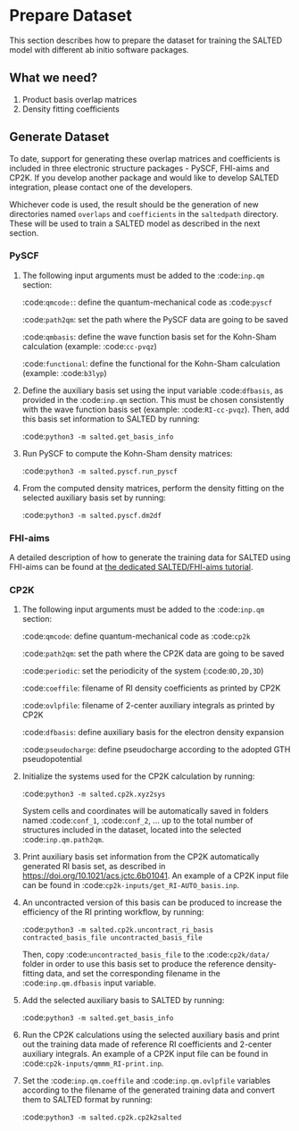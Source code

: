 # Prepare Dataset

This section describes how to prepare the dataset for training the SALTED model with different ab initio software packages.

## What we need?

1. Product basis overlap matrices
1. Density fitting coefficients

## Generate Dataset

To date, support for generating these overlap matrices and coefficients is included in three electronic structure packages - PySCF, FHI-aims and CP2K. If you develop another package and would like to develop SALTED integration, please contact one of the developers.

Whichever code is used, the result should be the generation of new directories named `overlaps` and `coefficients` in the `saltedpath` directory. These will be used to train a SALTED model as described in the next section.

### PySCF

1. The following input arguments must be added to the :code:`inp.qm` section:

   :code:`qmcode:`: define the quantum-mechanical code as :code:`pyscf`

   :code:`path2qm`: set the path where the PySCF data are going to be saved
    
   :code:`qmbasis`: define the wave function basis set for the Kohn-Sham calculation (example: :code:`cc-pvqz`)

   :code:`functional`: define the functional for the Kohn-Sham calculation (example: :code:`b3lyp`)

2. Define the auxiliary basis set using the input variable :code:`dfbasis`, as provided in the :code:`inp.qm` section. This must be chosen consistently with the wave function basis set (example: :code:`RI-cc-pvqz`). Then, add this basis set information to SALTED by running:

   :code:`python3 -m salted.get_basis_info`

3. Run PySCF to compute the Kohn-Sham density matrices: 

   :code:`python3 -m salted.pyscf.run_pyscf`

4. From the computed density matrices, perform the density fitting on the selected auxiliary basis set by running: 

   :code:`python3 -m salted.pyscf.dm2df`

### FHI-aims

A detailed description of how to generate the training data for SALTED using FHI-aims can be found at [the dedicated SALTED/FHI-aims tutorial](https://gitlab.com/FHI-aims-club/tutorials/fhi-aims-with-salted/-/blob/optimization/Tutorial/Tutorial-2/README.md?ref_type=heads&plain=1>).


### CP2K

1. The following input arguments must be added to the :code:`inp.qm` section:

   :code:`qmcode`: define quantum-mechanical code as :code:`cp2k`

   :code:`path2qm`: set the path where the CP2K data are going to be saved

   :code:`periodic`: set the periodicity of the system (:code:`0D,2D,3D`)

   :code:`coeffile`: filename of RI density coefficients as printed by CP2K

   :code:`ovlpfile`: filename of 2-center auxiliary integrals as printed by CP2K

   :code:`dfbasis`: define auxiliary basis for the electron density expansion

   :code:`pseudocharge`: define pseudocharge according to the adopted GTH pseudopotential

2. Initialize the systems used for the CP2K calculation by running:

   :code:`python3 -m salted.cp2k.xyz2sys`

   System cells and coordinates will be automatically saved in folders named :code:`conf_1`, :code:`conf_2`, ... up to the total number of structures included in the dataset, located into the selected :code:`inp.qm.path2qm`. 

2. Print auxiliary basis set information from the CP2K automatically generated RI basis set, as described in https://doi.org/10.1021/acs.jctc.6b01041. An example of a CP2K input file can be found in :code:`cp2k-inputs/get_RI-AUTO_basis.inp`. 

3. An uncontracted version of this basis can be produced to increase the efficiency of the RI printing workflow, by running:

   :code:`python3 -m salted.cp2k.uncontract_ri_basis contracted_basis_file uncontracted_basis_file`

   Then, copy :code:`uncontracted_basis_file` to the :code:`cp2k/data/` folder in order to use this basis set to produce the reference density-fitting data, and set the corresponding filename in the :code:`inp.qm.dfbasis` input variable.

4. Add the selected auxiliary basis to SALTED by running:

   :code:`python3 -m salted.get_basis_info`

5. Run the CP2K calculations using the selected auxiliary basis and print out the training data made of reference RI coefficients and 2-center auxiliary integrals. An example of a CP2K input file can be found in :code:`cp2k-inputs/qmmm_RI-print.inp`. 

6. Set the :code:`inp.qm.coeffile` and :code:`inp.qm.ovlpfile` variables according to the filename of the generated training data and convert them to SALTED format by running:

   :code:`python3 -m salted.cp2k.cp2k2salted` 

